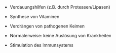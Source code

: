 - Verdauungshilfen (z.B. durch Proteasen/Lipasen)
- Synthese von Vitaminen

- Verdrängen von pathogenen Keimen 
- Normalerweise: keine Auslösung von Krankheiten 
- Stimulation des Immunsystems